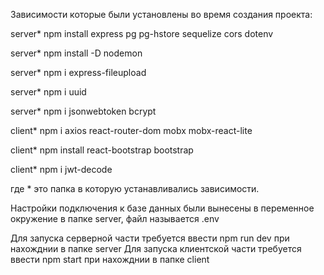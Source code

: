 Зависимости которые были установлены во время создания проекта:

server* npm install express pg pg-hstore sequelize cors dotenv

server* npm install -D nodemon

server* npm i express-fileupload

server* npm i uuid

server* npm i jsonwebtoken bcrypt

client* npm i axios react-router-dom mobx mobx-react-lite

client* npm install react-bootstrap bootstrap

client* npm i jwt-decode

где * это папка в которую устанавливались зависимости.

Настройки подключения к базе данных были вынесены в переменное окружение в папке server, файл называется .env

Для запуска серверной части требуется ввести npm run dev при нахожднии в папке server
Для запуска клиентской части требуется ввести npm start при нахожднии в папке client
